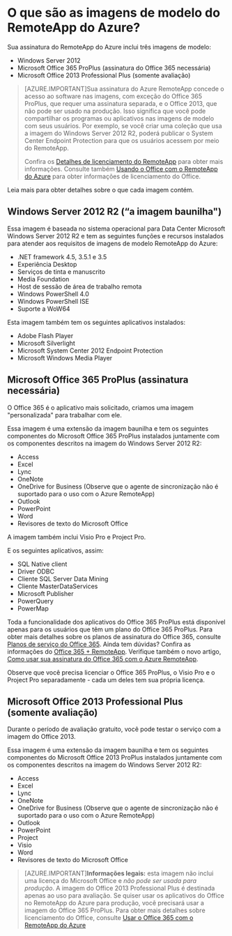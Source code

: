 <properties
    pageTitle="O que são as imagens de modelo do RemoteApp do Azure? | Microsoft Azure"
    description="Saiba mais sobre as imagens de modelo incluídas no RemoteApp do Azure."
    services="remoteapp"
    documentationCenter=""
    authors="lizap"
    manager="mbaldwin" />

<tags
    ms.service="remoteapp"
    ms.workload="compute"
    ms.tgt_pltfrm="na"
    ms.devlang="na"
    ms.topic="get-started-article"
    ms.date="08/02/2016"
    ms.author="elizapo" />

# O que são as imagens de modelo do RemoteApp do Azure?

Sua assinatura do RemoteApp do Azure inclui três imagens de modelo:


- Windows Server 2012
- Microsoft Office 365 ProPlus (assinatura do Office 365 necessária)
- Microsoft Office 2013 Professional Plus (somente avaliação)

> [AZURE.IMPORTANT]Sua assinatura do Azure RemoteApp concede o acesso ao software nas imagens, com exceção do Office 365 ProPlus, que requer uma assinatura separada, e o Office 2013, que não pode ser usado na produção. Isso significa que você pode compartilhar os programas ou aplicativos nas imagens de modelo com seus usuários. Por exemplo, se você criar uma coleção que usa a imagem do Windows Server 2012 R2, poderá publicar o System Center Endpoint Protection para que os usuários acessem por meio do RemoteApp.
>
> Confira os [Detalhes de licenciamento do RemoteApp](remoteapp-licensing.md) para obter mais informações. Consulte também [Usando o Office com o RemoteApp do Azure](remoteapp-o365.md) para obter informações de licenciamento do Office.

Leia mais para obter detalhes sobre o que cada imagem contém.

## Windows Server 2012 R2 (“a imagem baunilha")
Essa imagem é baseada no sistema operacional para Data Center Microsoft Windows Server 2012 R2 e tem as seguintes funções e recursos instalados para atender aos requisitos de imagens de modelo RemoteApp do Azure:


- .NET framework 4.5, 3.5.1 e 3.5
- Experiência Desktop
- Serviços de tinta e manuscrito
- Media Foundation
- Host de sessão de área de trabalho remota
- Windows PowerShell 4.0
- Windows PowerShell ISE
- Suporte a WoW64

Esta imagem também tem os seguintes aplicativos instalados:

- Adobe Flash Player
- Microsoft Silverlight
- Microsoft System Center 2012 Endpoint Protection
- Microsoft Windows Media Player


## Microsoft Office 365 ProPlus (assinatura necessária)
O Office 365 é o aplicativo mais solicitado, criamos uma imagem "personalizada" para trabalhar com ele.

Essa imagem é uma extensão da imagem baunilha e tem os seguintes componentes do Microsoft Office 365 ProPlus instalados juntamente com os componentes descritos na imagem do Windows Server 2012 R2:


- Access
- Excel
- Lync
- OneNote
- OneDrive for Business (Observe que o agente de sincronização não é suportado para o uso com o Azure RemoteApp)
- Outlook
- PowerPoint
- Word
- Revisores de texto do Microsoft Office

A imagem também inclui Visio Pro e Project Pro.

E os seguintes aplicativos, assim:

- SQL Native client
- Driver ODBC
- Cliente SQL Server Data Mining
- Cliente MasterDataServices
- Microsoft Publisher
- PowerQuery
- PowerMap


Toda a funcionalidade dos aplicativos do Office 365 ProPlus está disponível apenas para os usuários que têm um plano do Office 365 ProPlus. Para obter mais detalhes sobre os planos de assinatura do Office 365, consulte [Planos de serviço do Office 365](http://technet.microsoft.com/library/office-365-plan-options.aspx). Ainda tem dúvidas? Confira as informações do [Office 365 + RemoteApp](remoteapp-o365.md). Verifique também o novo artigo, [Como usar sua assinatura do Office 365 com o Azure RemoteApp](remoteapp-officesubscription.md).

Observe que você precisa licenciar o Office 365 ProPlus, o Visio Pro e o Project Pro separadamente - cada um deles tem sua própria licença.

## Microsoft Office 2013 Professional Plus (somente avaliação)
Durante o período de avaliação gratuito, você pode testar o serviço com a imagem do Office 2013.

Essa imagem é uma extensão da imagem baunilha e tem os seguintes componentes do Microsoft Office 2013 ProPlus instalados juntamente com os componentes descritos na imagem do Windows Server 2012 R2:


- Access
- Excel
- Lync
- OneNote
- OneDrive for Business (Observe que o agente de sincronização não é suportado para o uso com o Azure RemoteApp)
- Outlook
- PowerPoint
- Project
- Visio
- Word
- Revisores de texto do Microsoft Office

> [AZURE.IMPORTANT]**Informações legais:** esta imagem não inclui uma licença do Microsoft Office e *não pode ser usada para produção*. A imagem do Office 2013 Professional Plus é destinada apenas ao uso para avaliação. Se quiser usar os aplicativos do Office no RemoteApp do Azure para produção, você precisará usar a imagem do Office 365 ProPlus. Para obter mais detalhes sobre licenciamento do Office, consulte [Usar o Office 365 com o RemoteApp do Azure](remoteapp-o365.md)

<!---HONumber=AcomDC_0803_2016-->